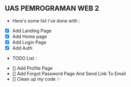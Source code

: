 ## UAS PEMROGRAMAN WEB 2
* Here's some list i've done with :
- [x] Add Landing Page
- [x] Add Home page
- [x] Add Login Page
- [x] Add Auth

* TODO List :

- [] Add Profile Page
- [] Add Forgot Password Page And Send Link To Email
- [] Clean up my code ✨
